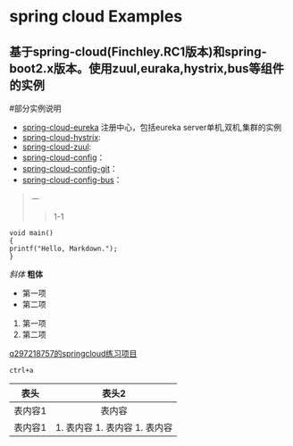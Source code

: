 spring cloud Examples
=
基于spring-cloud(Finchley.RC1版本)和spring-boot2.x版本。使用zuul,euraka,hystrix,bus等组件的实例
---

#部分实例说明  
- [spring-cloud-eureka](https://github.com/q297218757/spring-cloud-myself/tree/master/spring-cloud-config-eureka "Markdown")
注册中心，包括eureka server单机,双机,集群的实例
- [spring-cloud-hystrix](https://github.com/q297218757/spring-cloud-myself/tree/master/spring-cloud-hystrix "Markdown"):
- [spring-cloud-zuul](https://github.com/q297218757/spring-cloud-myself/tree/master/spring-cloud-zuul/ "Markdown"): 
- [spring-cloud-config](https://github.com/q297218757/spring-cloud-myself/tree/master/spring-cloud-config "Markdown")： 
- [spring-cloud-config-git](https://github.com/q297218757/spring-cloud-myself/tree/master/spring-cloud-config-git "Markdown")： 
- [spring-cloud-config-bus](https://github.com/q297218757/spring-cloud-myself/tree/master/spring-cloud-config-bus "Markdown")： 

> 一
>> 1-1

    void main()
    {
    printf("Hello, Markdown.");
    }

*斜体*
**粗体**

- 第一项
- 第二项

1. 第一项
2. 第二项

[q297218757的springcloud练习项目](https://github.com/q297218757/spring-cloud-myself "Markdown")

`ctrl+a`

| 表头 | 表头2 |
|:--------:|:--------:|
| 表内容1 |表内容|
| 表内容1 | 1. 表内容 1. 表内容 1. 表内容|
